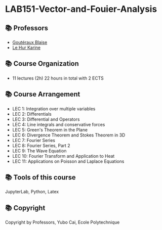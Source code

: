 # LAB151-Vector-and-Fouier-Analysis

## 📚 Professors
- [Goutéraux Blaise](https://www.cpht.polytechnique.fr/?q=fr/node/323)
- [Le Hur Karine](https://www.cpht.polytechnique.fr/cpht/lehur/Karyn_LeHur.html)

## 📚 Course Organization
- 11 lectures (2h) 22 hours in total with 2 ECTS

## 📚 Course Arrangement
- LEC 1: Integration over multiple variables
- LEC 2: Differentials
- LEC 3: Differential and Operators
- LEC 4: Line integrals and conservative forces
- LEC 5: Green's Theorem in the Plane
- LEC 6: Divergence Theorem and Stokes Theorem in 3D
- LEC 7: Fourier Series
- LEC 8: Fourier Series, Part 2
- LEC 9: The Wave Equation
- LEC 10: Fourier Transform and Application to Heat
- LEC 11: Applications on Poisson and Laplace Equations

## 📚 Tools of this course
JupyterLab, Python, Latex

## 📚 Copyright
Copyright by Professors, Yubo Cai, Ecole Polytechnique
